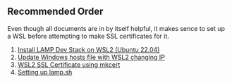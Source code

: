 ## Recommended Order
Even though all documents are in by itself helpful, it makes sence to set up a WSL before attempting to make SSL certificates for it.

1. [Install LAMP Dev Stack on WSL2 (Ubuntu 22.04)](https://github.com/DirkFedermann/UsefulDocs/blob/main/Install%20LAMP%20Dev%20Stack%20on%20WSL2%20(Ubuntu%2022.04).md)
2. [Update Windows hosts file with WSL2 changing IP](https://github.com/DirkFedermann/UsefulDocs/blob/main/Update%20Windows%20hosts%20file%20with%20WSL2%20changing%20IP.md)
3. [WSL2 SSL Certificate using mkcert](https://github.com/DirkFedermann/UsefulDocs/blob/main/WSL2%20SSL%20Certificate%20using%20mkcert.md)
4. [Setting up lamp.sh](https://github.com/DirkFedermann/UsefulDocs/tree/main/lamp)
